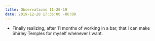 ```yaml
---
title: Observations 11-20-19
date: 2019-12-28 17:36:00 -06:00
---
```


- Finally realizing, after 11 months of working in a bar, that I can make Shirley Temples for myself whenever I want.
